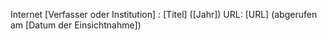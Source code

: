 Internet
	[Verfasser oder Institution] : [Titel] ([Jahr]) URL: [URL] (abgerufen am [Datum der Einsichtnahme])

